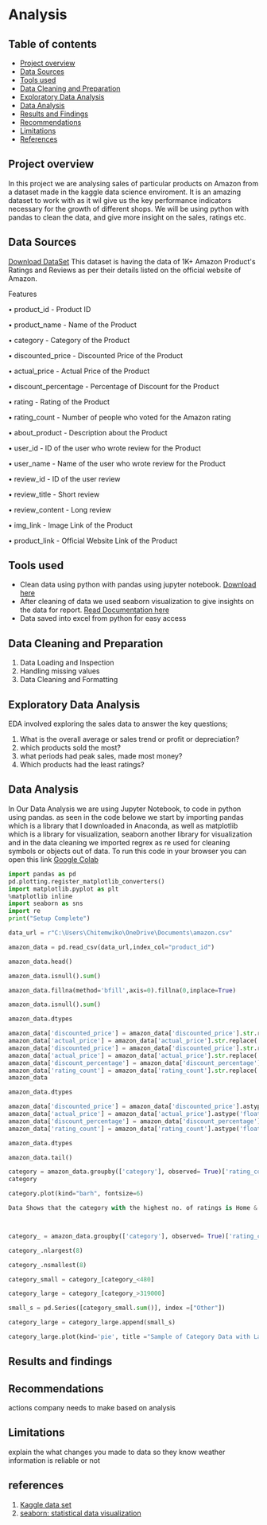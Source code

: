 # Analysis

## Table of contents

- [Project overview](#project-overview)
- [Data Sources](#data-sources)
- [Tools used](#tools-used)
- [Data Cleaning and Preparation](#data-cleaning-and-preparation)
- [Exploratory Data Analysis](#exploratory-data-analysis)
- [Data Analysis](#data-analysis)
- [Results and Findings](#results-and-findings)
- [Recommendations](#recommendations)
- [Limitations](#limitations)
- [References](#references)


## Project overview

In this project we are analysing sales of particular products on Amazon from a dataset made in the kaggle data science enviroment. It is an amazing dataset to work with as it wil give us the key performance indicators necessary for the growth of different shops. We will be using python with pandas to clean the data, and give more insight on the sales, ratings etc.

## Data Sources

[Download DataSet](https://www.kaggle.com/datasets/karkavelrajaj/amazon-sales-dataset)
This dataset is having the data of 1K+ Amazon Product's Ratings and Reviews as per their details listed on the official website of Amazon.

Features

• product_id - Product ID

• product_name - Name of the Product

• category - Category of the Product

• discounted_price - Discounted Price of the Product

• actual_price - Actual Price of the Product

• discount_percentage - Percentage of Discount for the Product

• rating - Rating of the Product

• rating_count - Number of people who voted for the Amazon rating

• about_product - Description about the Product

• user_id - ID of the user who wrote review for the Product

• user_name - Name of the user who wrote review for the Product

• review_id - ID of the user review

• review_title - Short review

• review_content - Long review

• img_link - Image Link of the Product

• product_link - Official Website Link of the Product



## Tools used
- Clean data using python with pandas using jupyter notebook. [Download here](https://anaconda.com)
- After cleaning of data we used seaborn visualization to give insights on the data for report. [Read Documentation here](https://seaborn.pydata.org/)
- Data saved into excel from python for easy access

## Data Cleaning and Preparation
1. Data Loading and Inspection
2. Handling missing values
3. Data Cleaning and Formatting

## Exploratory Data Analysis

EDA involved exploring the sales data to answer the key questions;

1. What is the overall average or sales trend or profit or depreciation?
2. which products sold the most?
3. what periods had peak sales, made most money?
4. Which products had the least ratings?

## Data Analysis

In Our Data Analysis we are using Jupyter Notebook, to code in python using pandas. as seen in the code belowe we start by importing pandas which is a library that I downloaded in Anaconda, as well as matplotlib which is a library for visualization, seaborn another library for visualization and in the data cleaning we imported regrex as re used for cleaning symbols or objects out of data. To run this code in your browser you can open this link [Google Colab](https://colab.new/)

```python
import pandas as pd
pd.plotting.register_matplotlib_converters()
import matplotlib.pyplot as plt
%matplotlib inline
import seaborn as sns
import re
print("Setup Complete")

data_url = r"C:\Users\Chitemwiko\OneDrive\Documents\amazon.csv"

amazon_data = pd.read_csv(data_url,index_col="product_id")

amazon_data.head()

amazon_data.isnull().sum()

amazon_data.fillna(method='bfill',axis=0).fillna(0,inplace=True)

amazon_data.isnull().sum()

amazon_data.dtypes

amazon_data['discounted_price'] = amazon_data['discounted_price'].str.replace('₹','')
amazon_data['actual_price'] = amazon_data['actual_price'].str.replace('₹','')
amazon_data['discounted_price'] = amazon_data['discounted_price'].str.replace(',','')
amazon_data['actual_price'] = amazon_data['actual_price'].str.replace(',','')
amazon_data['discount_percentage'] = amazon_data['discount_percentage'].str.replace('%','')
amazon_data['rating_count'] = amazon_data['rating_count'].str.replace(',','')
amazon_data

amazon_data.dtypes

amazon_data['discounted_price'] = amazon_data['discounted_price'].astype('float')
amazon_data['actual_price'] = amazon_data['actual_price'].astype('float')
amazon_data['discount_percentage'] = amazon_data['discount_percentage'].astype('float')
amazon_data['rating_count'] = amazon_data['rating_count'].astype('float')

amazon_data.dtypes

amazon_data.tail()

category = amazon_data.groupby(['category'], observed= True)['rating_count'].sum().sort_values().head(10)
category

category.plot(kind="barh", fontsize=6)

Data Shows that the category with the highest no. of ratings is Home & Kitchen in top 3 whilst Office Products comes in fourth place.



category_ = amazon_data.groupby(['category'], observed= True)['rating_count'].sum().sort_values()

category_.nlargest(8)

category_.nsmallest(8)

category_small = category_[category_<480]

category_large = category_[category_>319000]

small_s = pd.Series([category_small.sum()], index =["Other"])

category_large = category_large.append(small_s)

category_large.plot(kind='pie', title ="Sample of Category Data with Largest top 8 Rating Count with Other being the smallest Rating Count",fontsize=15,labeldistance=None, figsize =(10,10)).legend(bbox_to_anchor =(1.5,1),fontsize=15)


```

## Results and findings


## Recommendations
actions company needs to make based on analysis


## Limitations

explain the what changes you made to data so they know weather information is reliable or not

## references
1. [Kaggle data set](https://kaggle.com)
2. [seaborn: statistical data visualization](https://seaborn.pydata.org/)


